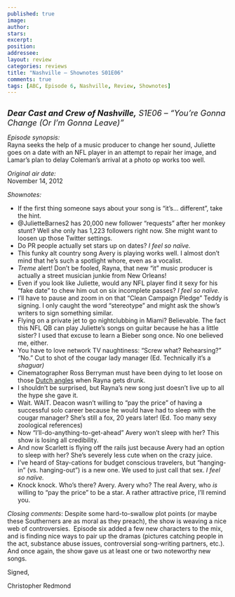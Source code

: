 ```yaml
---
published: true
image:
author: 
stars: 
excerpt: 
position: 
addressee: 
layout: review
categories: reviews
title: "Nashville — Shownotes S01E06"
comments: true
tags: [ABC, Episode 6, Nashville, Review, Shownotes]
---
```

<div><p><span class="full-image-block ssNonEditable"><span><a href="/letters/2012/11/19/nashville-shownotes-s01e06.html"><img src="http://static.squarespace.com/static/5005f6bcc4aa41161b33e89e/5329cf1fe4b07c068ebf74de/5329cf1fe4b07c068ebf7723/1353361777257/Nashville%20S1E06.jpg" alt="" /></a></span></span></p>
<p><span style="font-size:130%;"><strong><em>Dear Cast and Crew of Nashville,</em></strong><em> S1E06 &ndash; &ldquo;You&rsquo;re Gonna Change (Or I&rsquo;m Gonna Leave)&rdquo;</em></span></p>
<p><em>Episode synopsis:</em><br />Rayna seeks the help of a music producer to change her sound, Juliette goes on a date with an NFL player in an attempt to repair her image, and Lamar&#8217;s plan to delay Coleman&#8217;s arrival at a photo op works too well.</p>
<p><em>Original air date:</em><br />November 14, 2012</p>
<p><em>Shownotes:</em></p>
<ul>
<li>If the first thing someone says about your song is &ldquo;it&rsquo;s&hellip; different&rdquo;, take the hint. </li>
<li>@JulietteBarnes2 has 20,000 new follower &ldquo;requests&rdquo; after her monkey stunt? Well she only has 1,223 followers right now. She might want to loosen up those Twitter settings. </li>
<li>Do PR people actually set stars up on dates? <em>I feel so na&iuml;ve.</em> </li>
<li>This funky alt country song Avery is playing works well. I almost don&rsquo;t mind that he&rsquo;s such a spotlight whore, even as a vocalist.</li>
<li><em>Treme</em> alert! Don&rsquo;t be fooled, Rayna, that new &ldquo;it&rdquo; music producer is actually a street musician junkie from New Orleans!</li>
<li>Even if you look like Juliette, would any NFL player find it sexy for his &ldquo;fake date&rdquo; to chew him out on six incomplete passes? <em>I feel so na&iuml;ve.</em></li>
<li>I&rsquo;ll have to pause and zoom in on that &ldquo;Clean Campaign Pledge&rdquo; Teddy is signing. I only caught the word &ldquo;stereotype&rdquo; and might ask the show&rsquo;s writers to sign something similar. </li>
<li>Flying on a private jet to go nightclubbing in Miami? Believable. The fact this NFL QB can play Juliette&rsquo;s songs on guitar because he has a little sister? I used that excuse to learn a Bieber song once. No one believed me, either. </li>
<li>You have to love network TV naughtiness: &ldquo;Screw what? Rehearsing?&rdquo; &ldquo;No.&rdquo; Cut to shot of the cougar lady manager (Ed. Technically it&rsquo;s a <em>shaguar)</em> </li>
<li>Cinematographer Ross Berryman must have been dying to let loose on those <a href="http://motionleague.com/2011/03/cinematography-for-the-motion-artist-dutch-angle/#/vanilla/discussion/embed/?vanilla_discussion_id=0">Dutch angles</a> when Rayna gets drunk. </li>
<li>I shouldn&rsquo;t be surprised, but Rayna&rsquo;s new song just doesn&rsquo;t live up to all the hype she gave it. </li>
<li>Wait. WAIT. Deacon wasn&rsquo;t willing to &ldquo;pay the price&rdquo; of having a successful solo career because he would have had to sleep with the cougar manager? She&rsquo;s still a fox, 20 years later! (Ed. Too many sexy zoological references)</li>
<li>Now &ldquo;I&rsquo;ll-do-anything-to-get-ahead&rdquo; Avery won&rsquo;t sleep with her? This show is losing all credibility.</li>
<li>And now Scarlett is flying off the rails just because Avery had an option to sleep with her? She&rsquo;s severely less cute when on the crazy juice. </li>
<li>I&rsquo;ve heard of Stay-cations for budget conscious travelers, but &ldquo;hanging-in&rdquo; (vs. hanging-out&rdquo;) is a new one. We used to just call that sex. <em>I feel so na&iuml;ve.</em></li>
<li>Knock knock. Who&rsquo;s there? Avery. Avery who? The real Avery, who <em>is</em> willing to &ldquo;pay the price&rdquo; to be a star. A rather attractive price, I&rsquo;ll remind you.</li>
</ul>
<p><em>Closing comments</em>: Despite some hard-to-swallow plot points (or maybe these Southerners are as moral as they preach), the show is weaving a nice web of controversies.&nbsp; Episode six added a few new characters to the mix, and is finding nice ways to pair up the dramas (pictures catching people in the act, substance abuse issues, controversial song-writing partners, etc.).&nbsp; And once again, the show gave us at least one or two noteworthy new songs.</p>
<p>Signed,</p>
<p>Christopher Redmond</p></div>
